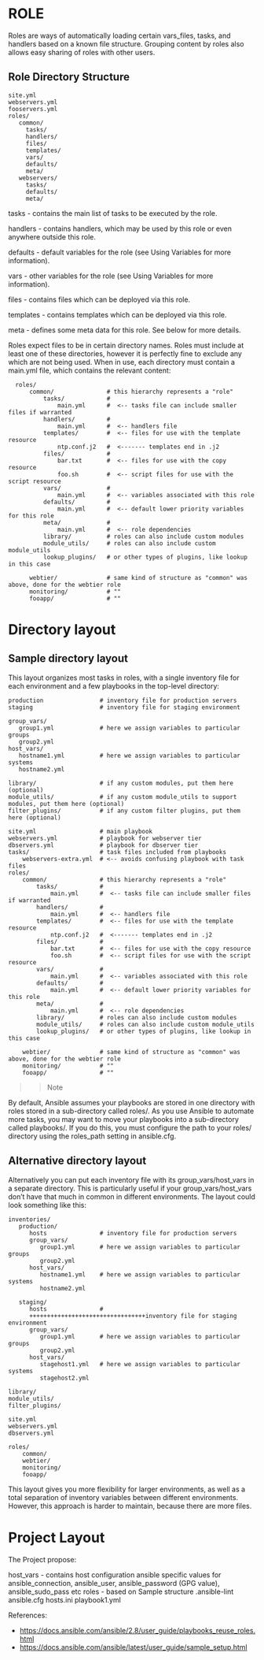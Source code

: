 # ROLE

Roles are ways of automatically loading certain vars_files, tasks, and handlers based on a known file structure. Grouping content by roles also allows easy sharing of roles with other users.

## Role Directory Structure
```
site.yml
webservers.yml
fooservers.yml
roles/
   common/
     tasks/
     handlers/
     files/
     templates/
     vars/
     defaults/
     meta/
   webservers/
     tasks/
     defaults/
     meta/
```

tasks - contains the main list of tasks to be executed by the role.

handlers - contains handlers, which may be used by this role or even anywhere outside this role.

defaults - default variables for the role (see Using Variables for more information).

vars - other variables for the role (see Using Variables for more information).

files - contains files which can be deployed via this role.

templates - contains templates which can be deployed via this role.

meta - defines some meta data for this role. See below for more details.

Roles expect files to be in certain directory names. Roles must include at least one of these directories, however it is perfectly fine to exclude any which are not being used. When in use, each directory must contain a main.yml file, which contains the relevant content:

```
  roles/
      common/               # this hierarchy represents a "role"
          tasks/            #
              main.yml      #  <-- tasks file can include smaller files if warranted
          handlers/         #
              main.yml      #  <-- handlers file
          templates/        #  <-- files for use with the template resource
              ntp.conf.j2   #  <------- templates end in .j2
          files/            #
              bar.txt       #  <-- files for use with the copy resource
              foo.sh        #  <-- script files for use with the script resource
          vars/             #
              main.yml      #  <-- variables associated with this role
          defaults/         #
              main.yml      #  <-- default lower priority variables for this role
          meta/             #
              main.yml      #  <-- role dependencies
          library/          # roles can also include custom modules
          module_utils/     # roles can also include custom module_utils
          lookup_plugins/   # or other types of plugins, like lookup in this case

      webtier/              # same kind of structure as "common" was above, done for the webtier role
      monitoring/           # ""
      fooapp/               # ""
```



# Directory layout
## Sample directory layout
This layout organizes most tasks in roles, with a single inventory file for each environment and a few playbooks in the top-level directory:

```
production                # inventory file for production servers
staging                   # inventory file for staging environment

group_vars/
   group1.yml             # here we assign variables to particular groups
   group2.yml
host_vars/
   hostname1.yml          # here we assign variables to particular systems
   hostname2.yml

library/                  # if any custom modules, put them here (optional)
module_utils/             # if any custom module_utils to support modules, put them here (optional)
filter_plugins/           # if any custom filter plugins, put them here (optional)

site.yml                  # main playbook
webservers.yml            # playbook for webserver tier
dbservers.yml             # playbook for dbserver tier
tasks/                    # task files included from playbooks
    webservers-extra.yml  # <-- avoids confusing playbook with task files
roles/
    common/               # this hierarchy represents a "role"
        tasks/            #
            main.yml      #  <-- tasks file can include smaller files if warranted
        handlers/         #
            main.yml      #  <-- handlers file
        templates/        #  <-- files for use with the template resource
            ntp.conf.j2   #  <------- templates end in .j2
        files/            #
            bar.txt       #  <-- files for use with the copy resource
            foo.sh        #  <-- script files for use with the script resource
        vars/             #
            main.yml      #  <-- variables associated with this role
        defaults/         #
            main.yml      #  <-- default lower priority variables for this role
        meta/             #
            main.yml      #  <-- role dependencies
        library/          # roles can also include custom modules
        module_utils/     # roles can also include custom module_utils
        lookup_plugins/   # or other types of plugins, like lookup in this case

    webtier/              # same kind of structure as "common" was above, done for the webtier role
    monitoring/           # ""
    fooapp/               # ""
```

>>Note

By default, Ansible assumes your playbooks are stored in one directory with roles stored in a sub-directory called roles/. As you use Ansible to automate more tasks, you may want to move your playbooks into a sub-directory called playbooks/. If you do this, you must configure the path to your roles/ directory using the roles_path setting in ansible.cfg.

## Alternative directory layout
Alternatively you can put each inventory file with its group_vars/host_vars in a separate directory. This is particularly useful if your group_vars/host_vars don’t have that much in common in different environments. The layout could look something like this:


```
inventories/
   production/
      hosts               # inventory file for production servers
      group_vars/
         group1.yml       # here we assign variables to particular groups
         group2.yml
      host_vars/
         hostname1.yml    # here we assign variables to particular systems
         hostname2.yml

   staging/
      hosts               # 
      +++++++++++++++++++++++++++++++++inventory file for staging environment
      group_vars/
         group1.yml       # here we assign variables to particular groups
         group2.yml
      host_vars/
         stagehost1.yml   # here we assign variables to particular systems
         stagehost2.yml

library/
module_utils/
filter_plugins/

site.yml
webservers.yml
dbservers.yml

roles/
    common/
    webtier/
    monitoring/
    fooapp/
```

This layout gives you more flexibility for larger environments, as well as a total separation of inventory variables between different environments. However, this approach is harder to maintain, because there are more files. 

# Project Layout
The Project propose:

host_vars - contains host configuration ansible specific values for ansible_connection, ansible_user, ansible_password (GPG value), ansible_sudo_pass etc
roles - based on Sample structure
.ansible-lint
ansible.cfg
hosts.ini
playbook1.yml


References:
- https://docs.ansible.com/ansible/2.8/user_guide/playbooks_reuse_roles.html
- https://docs.ansible.com/ansible/latest/user_guide/sample_setup.html
